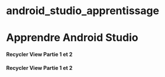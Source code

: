 # android_studio_apprentissage
<h1>Apprendre Android Studio</h1>
<h4>Recycler View Partie 1 et 2</h4>
<h4>Recycler View Partie 1 et 2</h4>
